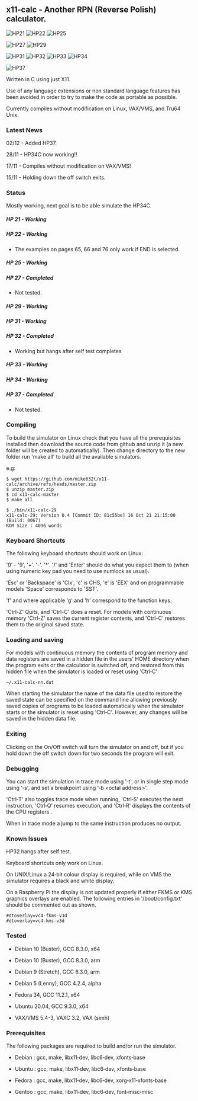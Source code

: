 ## x11-calc - Another RPN (Reverse Polish) calculator.

![HP21](./img/x11-calc-21.png) ![HP22](./img/x11-calc-22.png) ![HP25](./img/x11-calc-25.png)

![HP27](./img/x11-calc-27.png) ![HP29](./img/x11-calc-29.png)

![HP31](./img/x11-calc-31.png) ![HP32](./img/x11-calc-32.png) ![HP33](./img/x11-calc-33.png) ![HP34](./img/x11-calc-34.png)

![HP37](./img/x11-calc-37.png)

Written in C using just X11.

Use  of any language extensions or non standard language features has  been
avoided in order to try to make the code as portable as possible.

Currently compiles without modification on Linux, VAX/VMS, and  Tru64 Unix.

### Latest News

02/12 - Added HP37.

28/11 - HP34C now working!!

17/11 - Compiles without modification on VAX/VMS!

15/11 - Holding down the off switch exits.

### Status

Mostly working, next goal is to be able simulate the HP34C.

##### HP 21 - Working

##### HP 22 - Working
* The examples on pages 65, 66 and 76 only work if END is selected.

##### HP 25 - Working

##### HP 27 - Completed
* Not tested.

##### HP 29 - Working

##### HP 31 - Working

##### HP 32 - Completed
* Working but hangs after self test completes

##### HP 33 - Working

##### HP 34 - Working

##### HP 37 - Completed
* Not tested.

### Compiling

To  build the simulator on Linux check that you have all the  prerequisites
installed  then  download the source code from github and unzip it  (a  new
folder  will  be created to automatically).  Then change directory  to  the
new folder run 'make all' to build all the available simulators.

e.g:

    $ wget https://github.com/mike632t/x11-calc/archive/refs/heads/master.zip
    $ unzip master.zip
    $ cd x11-calc-master
    $ make all

    $ ./bin/x11-calc-29
    x11-calc-29: Version 0.4 [Commit ID: 81c55be] 16 Oct 21 21:15:00 (Build: 0067)
    ROM Size : 4096 words

### Keyboard Shortcuts

The following keyboard shortcuts should work on Linux:

'0' - '9', '+'. '-'. '*'. '/' and 'Enter' should do what you expect them to
(when using numeric key pad you need to use numlock as usual).

'Esc' or 'Backspace' is 'Clx', 'c' is CHS, 'e' is 'EEX' and on programmable
models 'Space' corresponds to 'SST'.

'f' and where applicable 'g' and 'h' correspond to the function keys.

'Ctrl-Z'  Quits,  and  'Ctrl-C' does a reset.  For models  with  continuous
memory 'Ctrl-Z' saves the current register contents, and 'Ctrl-C'  restores
them to the original saved state.

### Loading and saving

For  models with continuous memory the contents of program memory and  data
registers are saved in a hidden file in the users' HOME directory when  the
program  exits  or the calculator is switched off, and restored  from  this
hidden file when the simulator is loaded or reset using 'Ctrl&#8209;C'

    ~/.x11-calc-nn.dat

When  starting the simulator the name of the data file used to restore  the
saved state can be specified on the command line allowing previously  saved
copies of programs to be loaded automatically when the simulator starts  or
the  simulator is reset using 'Ctrl&#8209;C'.  However, any changes will be
saved in the hidden data file.

### Exiting

Clicking  on the On/Off switch will turn the simulator on and off,  but  if
you hold down the off switch down for two seconds the program will exit.

### Debugging

You  can  start the simulation in trace mode using '&#8209;t', or in single  step
mode using '&#8209;s', and set a breakpoint using '&#8209;b &lt;octal address&gt;'.

'Ctrl&#8209;T'  also toggles trace mode when running, 'Ctrl&#8209;S' executes the  next
instruction, 'Ctrl&#8209;Q' resumes execution, and 'Ctrl&#8209;R' displays the contents
of the CPU registers .

When in trace mode a jump to the same instruction produces no output.

### Known Issues

HP32 hangs after self test.

Keyboard shortcuts only work on Linux.

On  UNIX/Linux a 24&#8209;bit colour display is required, while on VMS  the
simulator requires a black and white display.

On a Raspberry Pi the display is not updated properly if either FKMS or KMS
graphics overlays are enabled.  The following entries in '/boot/config.txt'
should be commented out as shown.

    #dtoverlay=vc4-fkms-v3d
    #dtoverlay=vc4-kms-v3d

### Tested

- Debian 10 (Buster), GCC 8.3.0, x64

- Debian 10 (Buster), GCC 8.3.0, arm

- Debian 9 (Stretch), GCC 6.3.0, arm

- Debian 5 (Lenny), GCC 4.2.4, alpha

- Fedora 34, GCC 11.2.1, x64

- Ubuntu 20.04, GCC 9.3.0, x64

- VAX/VMS 5.4-3, VAXC 3.2, VAX (simh)

### Prerequisites

The following packages are required to build and/or run the simulator.

- Debian : gcc, make, libx11&#8209;dev, libc6&#8209;dev, xfonts&#8209;base

- Ubuntu : gcc, make, libx11&#8209;dev, libc6&#8209;dev, xfonts&#8209;base

- Fedora : gcc, make, libx11&#8209;dev, libc6&#8209;dev, xorg&#8209;x11&#8209;xfonts&#8209;base

- Gentoo : gcc, make, libx11&#8209;dev, libc6&#8209;dev, font&#8209;misc&#8209;misc
